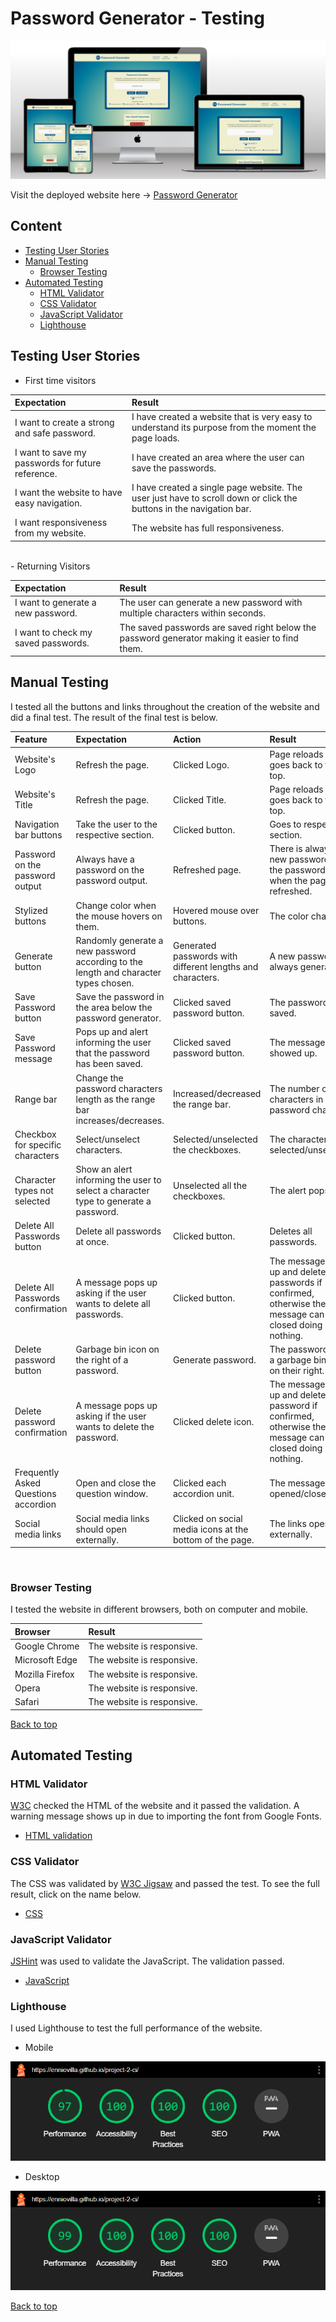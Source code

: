 # Password Generator - Testing

![Password Generator](documentation/am-i-responsive.png)

Visit the deployed website here → [Password Generator](https://enniovilla.github.io/project-2-ci/index.html)

## Content

* [Testing User Stories](#testing-user-stories)
* [Manual Testing](#manual-testing)
    * [Browser Testing](#browser-testing)
* [Automated Testing](#automated-testing)
    * [HTML Validator](#html-validator)
    * [CSS Validator](#css-validator)
    * [JavaScript Validator](#javascript-validator)
    * [Lighthouse](#lighthouse)

## Testing User Stories

- First time visitors

| Expectation | Result |
| :--- | :--- |
| I want to create a strong and safe password. | I have created a website that is very easy to understand its purpose from the moment the page loads. |
| I want to save my passwords for future reference. | I have created an area where the user can save the passwords. |
| I want the website to have easy navigation. | I have created a single page website. The user just have to scroll down or click the buttons in the navigation bar. |
| I want responsiveness from my website. | The website has full responsiveness. |
<br>
- Returning Visitors

| Expectation | Result |
| :--- | :--- |
| I want to generate a new password. | The user can generate a new password with multiple characters within seconds. |
| I want to check my saved passwords. | The saved passwords are saved right below the password generator making it easier to find them. |

## Manual Testing

I tested all the buttons and links throughout the creation of the website and did a final test. The result of the final test is below.

| Feature | Expectation | Action | Result |
| :--- | :--- | :--- | :--- |
| Website's Logo | Refresh the page. | Clicked Logo. | Page reloads and goes back to the top. |
| Website's Title | Refresh the page. | Clicked Title. | Page reloads and goes back to the top. |
| Navigation bar buttons | Take the user to the respective section. | Clicked button. | Goes to respective section. |
| Password on the password output | Always have a password on the password output. | Refreshed page. | There is always a new password on the password output when the page is refreshed. |
| Stylized buttons | Change color when the mouse hovers on them.| Hovered mouse over buttons. | The color changes. |
| Generate button | Randomly generate a new password according to the length and character types chosen. | Generated passwords with different lengths and characters. | A new password is always generated. |
| Save Password button | Save the password in the area below the password generator. | Clicked saved password button. | The password is saved. |
| Save Password message | Pops up and alert informing the user that the password has been saved. | Clicked saved password button. | The message showed up. |
| Range bar | Change the password characters length as the range bar increases/decreases. | Increased/decreased the range bar. | The number of characters in the password changes. |
| Checkbox for specific characters | Select/unselect characters. | Selected/unselected the checkboxes. | The characters were selected/unselected. |
| Character types not selected | Show an alert informing the user to select a character type to generate a password. | Unselected all the checkboxes. | The alert pops up. |
| Delete All Passwords button | Delete all passwords at once. | Clicked button. | Deletes all passwords. |
| Delete All Passwords confirmation | A message pops up asking if the user wants to delete all passwords. | Clicked button. | The message pops up and deletes all passwords if confirmed, otherwise the message can be closed doing nothing. |
| Delete password button | Garbage bin icon on the right of a password. | Generate password. | The passwords have a garbage bin icon on their right. |
| Delete password confirmation | A message pops up asking if the user wants to delete the password. | Clicked delete icon. | The message pops up and deletes the password if confirmed, otherwise the message can be closed doing nothing. |
| Frequently Asked Questions accordion | Open and close the question window. | Clicked each accordion unit. | The message is opened/closed. |
| Social media links | Social media links should open externally. | Clicked on social media icons at the bottom of the page. | The links open externally. |
<br>

### Browser Testing

I tested the website in different browsers, both on computer and mobile.

| Browser | Result |
| :--- | :--- |
| Google Chrome | The website is responsive. |
| Microsoft Edge | The website is responsive. |
| Mozilla Firefox | The website is responsive. |
| Opera | The website is responsive. |
| Safari | The website is responsive. |

[Back to top](<#content>)

## Automated Testing

### HTML Validator
[W3C](https://validator.w3.org/) checked the HTML of the website and it passed the validation. A warning message shows up in due to importing the font from Google Fonts.
- [HTML validation](documentation/testing/html-validation.pdf)

### CSS Validator
The CSS was validated by [W3C Jigsaw](https://jigsaw.w3.org/css-validator/) and passed the test. To see the full result, click on the name below.
- [CSS](documentation/testing/css-validation.pdf)

### JavaScript Validator
[JSHint](https://jshint.com/) was used to validate the JavaScript. The validation passed.
- [JavaScript](documentation)

### Lighthouse

I used Lighthouse to test the full performance of the website.

- Mobile

![Mobile](documentation/lighthouse/mobile.png)

- Desktop

![Desktop](documentation/lighthouse/desktop.png)

[Back to top](<#content>)
